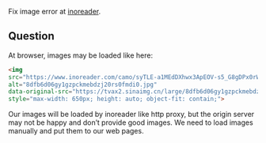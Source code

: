 Fix image error at [inoreader](https://www.inoreader.com/).

## Question

At browser, images may be loaded like here:

```html
<img 
src="https://www.inoreader.com/camo/syTLE-a1MEdDXhwx3ApEOV-s5_G8gDPx0rW5DvgKbE2Q,b64/aHR0cHM6Ly90dmF4Mi5zaW5haW1nLmNuL2xhcmdlLzhkZmI2ZDA2Z3kxZ3pwY2ttZWJkemoyMHJzMGZtZGkwLmpwZw" 
alt="8dfb6d06gy1gzpckmebdzj20rs0fmdi0.jpg" 
data-original-src="https://tvax2.sinaimg.cn/large/8dfb6d06gy1gzpckmebdzj20rs0fmdi0.jpg" 
style="max-width: 650px; height: auto; object-fit: contain;">
```

Our images will be loaded by inoreader like http proxy, but the origin server may not be happy and don’t provide good images. We need to load images manually and put them to our web pages.
